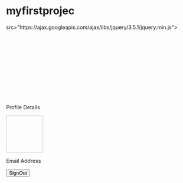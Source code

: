 # myfirstprojec
<html>
<head><title>Google SignIn</title>
<link rel="stylesheet" href="https://maxcdn.bootstrapcdn.com/bootstrap/3.4.1/css/bootstrap.min.css">
<meta name="google-signin-client_id" content="90421203756-3fpjmnthlq6vnumenk1nnthc2g1h2lfs.apps.googleusercontent.com">
<script src="https://apis.google.com/js/platform.js" async defer></script>
src="https://ajax.googleapis.com/ajax/libs/jquery/3.5.1/jquery.min.js">
<script src="script.js"></script>
<style>
.g-signin2{
      margin-left:500px;
      margin-top:200px;
 .data{
       display:none
        }
      
</style>

</head> 
<body>
<div class="g-signin2" data-onsuccess="onSignIn"></div>
<div class="data">
<p>Profile Details</p>
<img id="pic" class="img-circle" width="100" height="100"/>
<p>Email Address</p>
<p id="email" class="alert alert-danger"></p>
<button onclick="signOut()" class="btn btn-danger">SignOut</button>

</body>

</html>
